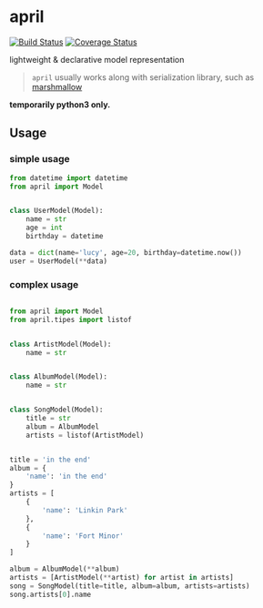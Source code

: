 # april

[![Build Status](https://travis-ci.org/cosven/april.svg?branch=master)](https://travis-ci.org/cosven/april)
[![Coverage Status](https://coveralls.io/repos/github/cosven/april/badge.svg?branch=master)](https://coveralls.io/github/cosven/april?branch=master)

lightweight & declarative model representation

> `april` usually works along with serialization library, such as [marshmallow](http://marshmallow.readthedocs.io/en/latest/quickstart.html#deserializing-to-objects)

**temporarily python3 only.**

## Usage

### simple usage

```python
from datetime import datetime
from april import Model


class UserModel(Model):
    name = str
    age = int
    birthday = datetime

data = dict(name='lucy', age=20, birthday=datetime.now())
user = UserModel(**data)
```

### complex usage

```python

from april import Model
from april.tipes import listof


class ArtistModel(Model):
    name = str


class AlbumModel(Model):
    name = str


class SongModel(Model):
    title = str
    album = AlbumModel
    artists = listof(ArtistModel)


title = 'in the end'
album = {
    'name': 'in the end'
}
artists = [
    {
        'name': 'Linkin Park'
    },
    {
        'name': 'Fort Minor'
    }
]

album = AlbumModel(**album)
artists = [ArtistModel(**artist) for artist in artists]
song = SongModel(title=title, album=album, artists=artists)
song.artists[0].name
```
